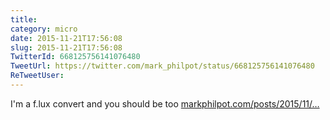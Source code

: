 ```yaml
---
title: 
category: micro
date: 2015-11-21T17:56:08
slug: 2015-11-21T17:56:08
TwitterId: 668125756141076480
TweetUrl: https://twitter.com/mark_philpot/status/668125756141076480
ReTweetUser: 
---
```


I'm a f.lux convert and you should be too [markphilpot.com/posts/2015/11/…](http://markphilpot.com/posts/2015/11/20/flux/)